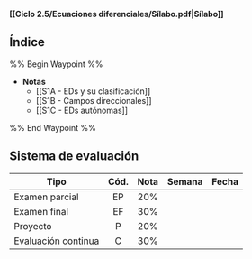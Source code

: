 **[[Ciclo 2.5/Ecuaciones diferenciales/Sílabo.pdf|Sílabo]]**

## Índice

%% Begin Waypoint %%
- **Notas**
	- [[S1A - EDs y su clasificación]]
	- [[S1B - Campos direccionales]]
	- [[S1C - EDs autónomas]]

%% End Waypoint %%

## Sistema de evaluación

| Tipo                | Cód. | Nota | Semana | Fecha |
| ------------------- | :--: | :--: | :----: | :---: |
| Examen parcial      |  EP  | 20%  |        |       |
| Examen final        |  EF  | 30%  |        |       |
| Proyecto            |  P   | 20%  |        |       |
| Evaluación continua |  C   | 30%  |        |       |
